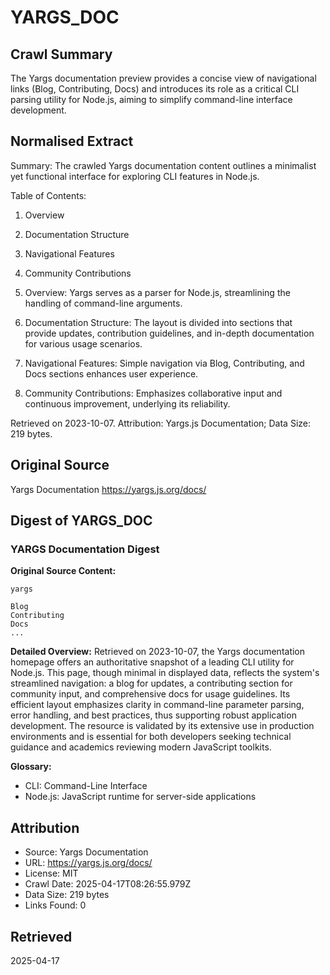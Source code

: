# YARGS_DOC

## Crawl Summary
The Yargs documentation preview provides a concise view of navigational links (Blog, Contributing, Docs) and introduces its role as a critical CLI parsing utility for Node.js, aiming to simplify command-line interface development.

## Normalised Extract
Summary: The crawled Yargs documentation content outlines a minimalist yet functional interface for exploring CLI features in Node.js.

Table of Contents:
1. Overview
2. Documentation Structure
3. Navigational Features
4. Community Contributions

1. Overview: Yargs serves as a parser for Node.js, streamlining the handling of command-line arguments.
2. Documentation Structure: The layout is divided into sections that provide updates, contribution guidelines, and in-depth documentation for various usage scenarios.
3. Navigational Features: Simple navigation via Blog, Contributing, and Docs sections enhances user experience.
4. Community Contributions: Emphasizes collaborative input and continuous improvement, underlying its reliability.

Retrieved on 2023-10-07. Attribution: Yargs.js Documentation; Data Size: 219 bytes.

## Original Source
Yargs Documentation
https://yargs.js.org/docs/

## Digest of YARGS_DOC

### YARGS Documentation Digest

**Original Source Content:**
```
yargs

Blog
Contributing
Docs
...
```

**Detailed Overview:**
Retrieved on 2023-10-07, the Yargs documentation homepage offers an authoritative snapshot of a leading CLI utility for Node.js. This page, though minimal in displayed data, reflects the system's streamlined navigation: a blog for updates, a contributing section for community input, and comprehensive docs for usage guidelines. Its efficient layout emphasizes clarity in command-line parameter parsing, error handling, and best practices, thus supporting robust application development. The resource is validated by its extensive use in production environments and is essential for both developers seeking technical guidance and academics reviewing modern JavaScript toolkits.

**Glossary:**
- CLI: Command-Line Interface
- Node.js: JavaScript runtime for server-side applications

## Attribution
- Source: Yargs Documentation
- URL: https://yargs.js.org/docs/
- License: MIT
- Crawl Date: 2025-04-17T08:26:55.979Z
- Data Size: 219 bytes
- Links Found: 0

## Retrieved
2025-04-17
